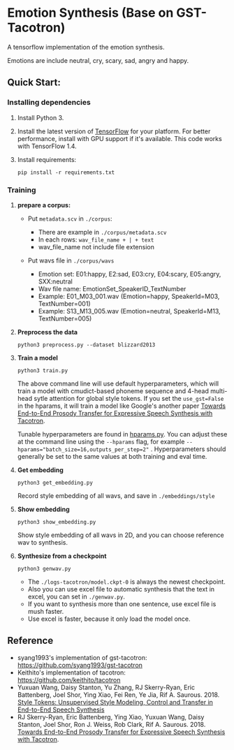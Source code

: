 # Emotion Synthesis (Base on GST-Tacotron)

A tensorflow implementation of the emotion synthesis.

Emotions are include neutral, cry, scary, sad, angry and happy.

## Quick Start:

### Installing dependencies

1. Install Python 3.

2. Install the latest version of [TensorFlow](https://www.tensorflow.org/install/) for your platform. For better performance, install with GPU support if it's available. This code works with TensorFlow 1.4.

3. Install requirements:

   ```
   pip install -r requirements.txt
   ```

### Training

1. **prepare a corpus:**

   - Put `metadata.scv` in `./corpus`: 
      - There are example in `./corpus/metadata.scv`
      - In each rows: `wav_file_name + | + text`
      - wav_file_name not include file extension

   - Put wavs file in  `./corpus/wavs`
      - Emotion set: E01:happy, E2:sad, E03:cry, E04:scary, E05:angry, SXX:neutral
      - Wav file name: EmotionSet_SpeakerID_TextNumber
      - Example: E01_M03_001.wav (Emotion=happy, SpeakerId=M03, TextNumber=001)
      - Example: S13_M13_005.wav (Emotion=neutral, SpeakerId=M13, TextNumber=005)

2. **Preprocess the data**
    
   ```
   python3 preprocess.py --dataset blizzard2013
   ```

3. **Train a model**

   ```
   python3 train.py
   ```
   
   The above command line will use default hyperparameters, which will train a model with cmudict-based phoneme sequence and 4-head multi-head sytle attention for global style tokens. If you set the `use_gst=False` in the hparams, it will train a model like Google's another paper [Towards End-to-End Prosody Transfer for Expressive Speech Synthesis with Tacotron](https://arxiv.org/abs/1803.09047).

   Tunable hyperparameters are found in [hparams.py](hparams.py). You can adjust these at the command line using the `--hparams` flag, for example `--hparams="batch_size=16,outputs_per_step=2"` . Hyperparameters should generally be set to the same values at both training and eval time.

4. **Get embedding**

   ```
   python3 get_embedding.py
   ```

   Record style embedding of all wavs, and save in `./embeddings/style`

5. **Show embedding**
   
   ```
   python3 show_embedding.py
   ```

   Show style embedding of all wavs in 2D, and you can choose reference wav to synthesis.

6. **Synthesize from a checkpoint**

   ```
   python3 genwav.py
   ```

   - The `./logs-tacotron/model.ckpt-0` is always the newest checkpoint. 
   - Also you can use excel file to automatic synthesis that the text in excel, you can set in `./genwav.py`.
   - If you want to synthesis more than one sentence, use excel file is mush faster.
   - Use excel is faster, because it only load the model once.

## Reference
  -  syang1993's implementation of gst-tacotron: https://github.com/syang1993/gst-tacotron
  -  Keithito's implementation of tacotron: https://github.com/keithito/tacotron
  -  Yuxuan Wang, Daisy Stanton, Yu Zhang, RJ Skerry-Ryan, Eric Battenberg, Joel Shor, Ying Xiao, Fei Ren, Ye Jia, Rif A. Saurous. 2018. [Style Tokens: Unsupervised Style Modeling, Control and Transfer in End-to-End Speech Synthesis](https://arxiv.org/abs/1803.09017)
  - RJ Skerry-Ryan, Eric Battenberg, Ying Xiao, Yuxuan Wang, Daisy Stanton, Joel Shor, Ron J. Weiss, Rob Clark, Rif A. Saurous. 2018. [Towards End-to-End Prosody Transfer for Expressive Speech Synthesis with Tacotron](https://arxiv.org/abs/1803.09047).
